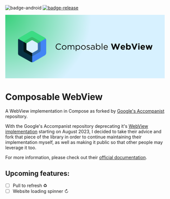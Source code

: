 ![badge-android](http://img.shields.io/badge/platform-android-6EDB8D.svg?style=flat)
[![badge-release](https://jitpack.io/v/ivangarzab/composable-webview.svg)](https://jitpack.io/#ivangarzab/composable-webview)

![banner-image](./assets/banner.png)

# Composable WebView
A WebView implementation in Compose as forked by [Google's Accompanist](https://github.com/google/accompanist/) repository.

With the Google's Accompanist repository deprecating it's [WebView implementation](https://github.com/google/accompanist/tree/main/web) starting on August 2023,
I decided to take their advice and fork that piece of the library in order to continue maintaining their implementation myself,
as well as making it public so that other people may leverage it too.

For more information, please check out their [official documentation](https://google.github.io/accompanist/web/).

## Upcoming features:
- [ ] Pull to refresh ♻️
- [ ] Website loading spinner ↻
